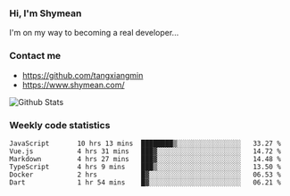 ### Hi, I'm Shymean

I'm on my way to becoming a real developer...

### Contact me

- <https://github.com/tangxiangmin>
- <https://www.shymean.com/>

![Github Stats](https://github-readme-stats.vercel.app/api?username=tangxiangmin&show_icons=true&theme=dark)


###  Weekly code statistics

<!--START_SECTION:waka-->

```text
JavaScript       10 hrs 13 mins  ████████▒░░░░░░░░░░░░░░░░   33.27 %
Vue.js           4 hrs 31 mins   ███▓░░░░░░░░░░░░░░░░░░░░░   14.72 %
Markdown         4 hrs 27 mins   ███▓░░░░░░░░░░░░░░░░░░░░░   14.48 %
TypeScript       4 hrs 9 mins    ███▒░░░░░░░░░░░░░░░░░░░░░   13.50 %
Docker           2 hrs           █▓░░░░░░░░░░░░░░░░░░░░░░░   06.53 %
Dart             1 hr 54 mins    █▓░░░░░░░░░░░░░░░░░░░░░░░   06.21 %
```

<!--END_SECTION:waka-->